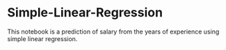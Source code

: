 # Simple-Linear-Regression
This notebook is a prediction of salary from the years of experience using simple linear regression.
